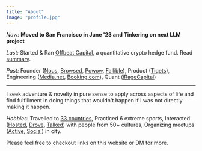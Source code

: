 ```yaml
---
title: "About"
image: "profile.jpg"
---
```


_Now:_ **Moved to San Francisco in June '23 and Tinkering on next LLM project**

_Last:_ Started & Ran [Offbeat Capital](https://www.offbeat.capital), a quantitative crypto hedge fund. Read [summary](https://blog.siteshshrivastava.com/a-journey-through-crypto-hedge-fund-be42c7f51f32).

_Past:_ Founder ([Nous](https://meetnous.github.io/), [Browsed](https://browsed.github.io/), [Powow](https://powowinfo.github.io/), [Fallible](https://fallibleinc.github.io/)), Product ([Tiqets](https://tiqets.com)), Engineering ([Media.net](https://media.net), [Booking.com](https://booking.com)), Quant ([iRageCapital](http://iragecapital.com))

---

I seek adventure & novelty in pure sense to apply across aspects of life and find fulfillment in doing things that wouldn't happen if I was not directly making it happen.  

_Hobbies:_ Travelled to [33 countries](https://code.siteshshrivastava.com/TravelMap), Practiced 6 extreme sports, Interacted ([Hosted](https://www.couchsurfing.com/people/siteshps), [Drove](https://www.blablacar.co.uk/user/show/d1da8b00-dd9e-11e5-a000-001b4996d564), [Talked](https://anchor.fm/beyond-the-borders)) with people from 50+ cultures, Organizing meetups ([Active](https://www.meetup.com/amsterdam-adventure-group/), [Social](https://www.meetup.com/in-amsterdam-under-35/)) in city.  

Please feel free to checkout links on this website or DM for more.  
